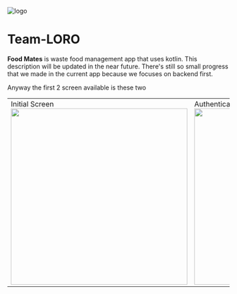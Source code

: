 ![logo](https://github.com/Team-LORO/Team-LORO/assets/24985130/4733253c-128f-4d0b-9708-fec992a5fd9d)
# Team-LORO

<b>Food Mates</b> is waste food management app that uses kotlin. This description will be updated in the near future.
There's still so small progress that we made in the current app because we focuses on backend first.

Anyway the first 2 screen available is these two
<table>
  <tr>
    <td>Initial Screen<img width="400px" src="https://github.com/Team-LORO/Team-LORO/assets/24985130/feff7c23-d40c-4726-bd2a-7ee62141a80f" /></td>
    <td>Authentication Screen<img width="400px" src="https://github.com/Team-LORO/Team-LORO/assets/24985130/8fd259b8-edcd-49ce-a63e-2b7651ceaab9" /></td>
  </tr>
</table>
